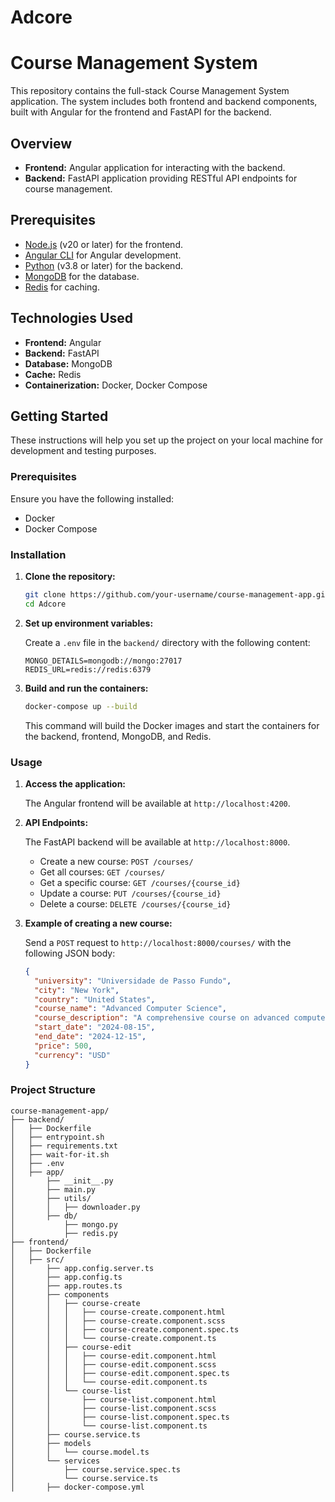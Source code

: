 # Adcore
# Course Management System

This repository contains the full-stack Course Management System application. The system includes both frontend and backend components, built with Angular for the frontend and FastAPI for the backend.

## Overview

- **Frontend:** Angular application for interacting with the backend.
- **Backend:** FastAPI application providing RESTful API endpoints for course management.

## Prerequisites

- [Node.js](https://nodejs.org/) (v20 or later) for the frontend.
- [Angular CLI](https://angular.io/cli) for Angular development.
- [Python](https://www.python.org/) (v3.8 or later) for the backend.
- [MongoDB](https://www.mongodb.com/) for the database.
- [Redis](https://redis.io/) for caching.

## Technologies Used

- **Frontend:** Angular
- **Backend:** FastAPI
- **Database:** MongoDB
- **Cache:** Redis
- **Containerization:** Docker, Docker Compose

## Getting Started

These instructions will help you set up the project on your local machine for development and testing purposes.

### Prerequisites

Ensure you have the following installed:

- Docker
- Docker Compose

### Installation

1. **Clone the repository:**

    ```sh
    git clone https://github.com/your-username/course-management-app.git
    cd Adcore
    ```

2. **Set up environment variables:**

    Create a `.env` file in the `backend/` directory with the following content:

    ```env
    MONGO_DETAILS=mongodb://mongo:27017
    REDIS_URL=redis://redis:6379
    ```

3. **Build and run the containers:**

    ```sh
    docker-compose up --build
    ```

    This command will build the Docker images and start the containers for the backend, frontend, MongoDB, and Redis.

### Usage

1. **Access the application:**

    The Angular frontend will be available at `http://localhost:4200`.

2. **API Endpoints:**

    The FastAPI backend will be available at `http://localhost:8000`.

    - Create a new course: `POST /courses/`
    - Get all courses: `GET /courses/`
    - Get a specific course: `GET /courses/{course_id}`
    - Update a course: `PUT /courses/{course_id}`
    - Delete a course: `DELETE /courses/{course_id}`

3. **Example of creating a new course:**

    Send a `POST` request to `http://localhost:8000/courses/` with the following JSON body:

    ```json
    {
      "university": "Universidade de Passo Fundo",
      "city": "New York",
      "country": "United States",
      "course_name": "Advanced Computer Science",
      "course_description": "A comprehensive course on advanced computer science topics.",
      "start_date": "2024-08-15",
      "end_date": "2024-12-15",
      "price": 500,
      "currency": "USD"
    }
    ```

### Project Structure

```plaintext
course-management-app/
├── backend/
│   ├── Dockerfile
│   ├── entrypoint.sh
│   ├── requirements.txt
│   ├── wait-for-it.sh
│   ├── .env
│   ├── app/
│       ├── __init__.py
│       ├── main.py
│       ├── utils/
│       │   ├── downloader.py
│       ├── db/
│           ├── mongo.py
│           ├── redis.py
├── frontend/
│   ├── Dockerfile
│   ├── src/
│       ├── app.config.server.ts
│       ├── app.config.ts
│       ├── app.routes.ts
│       ├── components
│       │   ├── course-create
│       │   │   ├── course-create.component.html
│       │   │   ├── course-create.component.scss
│       │   │   ├── course-create.component.spec.ts
│       │   │   └── course-create.component.ts
│       │   ├── course-edit
│       │   │   ├── course-edit.component.html
│       │   │   ├── course-edit.component.scss
│       │   │   ├── course-edit.component.spec.ts
│       │   │   └── course-edit.component.ts
│       │   └── course-list
│       │       ├── course-list.component.html
│       │       ├── course-list.component.scss
│       │       ├── course-list.component.spec.ts
│       │       └── course-list.component.ts
│       ├── course.service.ts
│       ├── models
│       │   └── course.model.ts
│       └── services
│           ├── course.service.spec.ts
│           └── course.service.ts
│       ├── docker-compose.yml
